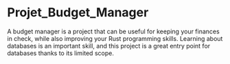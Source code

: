 # Projet_Budget_Manager
A budget manager is a project that can be useful for keeping your finances
in check, while also improving your Rust programming skills. Learning about
databases is an important skill, and this project is a great entry point for
databases thanks to its limited scope.
